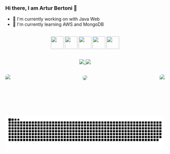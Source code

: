### Hi there, I am Artur Bertoni 👋


- 🔭 I'm currently working on with Java Web
- 🌱 I'm currently learning AWS and MongoDB 

##

<div align="center" style="display: inline_block">
  <img src="https://cdn.jsdelivr.net/gh/devicons/devicon/icons/java/java-original.svg" width="40" height="40"/>
  <img src="https://cdn.jsdelivr.net/gh/devicons/devicon/icons/spring/spring-original-wordmark.svg" width="40" height="40"/>
  <img src="https://cdn.jsdelivr.net/gh/devicons/devicon/icons/git/git-original-wordmark.svg" width="40" height="40"/>
  <img src="https://cdn.jsdelivr.net/gh/devicons/devicon/icons/jenkins/jenkins-original.svg" width="40" height="40"/>
  <img src="https://cdn.jsdelivr.net/gh/devicons/devicon/icons/postgresql/postgresql-original-wordmark.svg" width="40" height="40"/>
</div>

##

<div align="center">
  <a href="https://github.com/Artur-Bertoni">
  <img height="180em" src="https://github-readme-stats.vercel.app/api?username=Artur-Bertoni&show_icons=true&theme=dark&include_all_commits=true&count_private=true"/>
  <img height="180em" src="https://github-readme-stats.vercel.app/api/top-langs/?username=Artur-Bertoni&layout=compact&langs_count=7&theme=dark"/>
</div>

##

<div align="center">
  <img align="left" height="130" style="border-radius:50px;" src="https://i.gifer.com/origin/0d/0d9a38a2bb9748d96b0c0759396d00dc_w200.gif">
   <img align="center" height="130" style="border-radius:50px;" src="https://static.wikia.nocookie.net/street-fighter-sprites/images/2/26/SFA2-VS-Screen.gif/revision/latest?cb=20160804140908">
  <img align="right" height="130" style="border-radius:50px;" src="https://i.pinimg.com/originals/d5/9b/4e/d59b4e4305b607a8e7d749cdf5746a78.gif">
  
</div>


![Snake animation](https://github.com/Artur-Bertoni/Artur-Bertoni/blob/output/github-contribution-grid-snake.svg)
